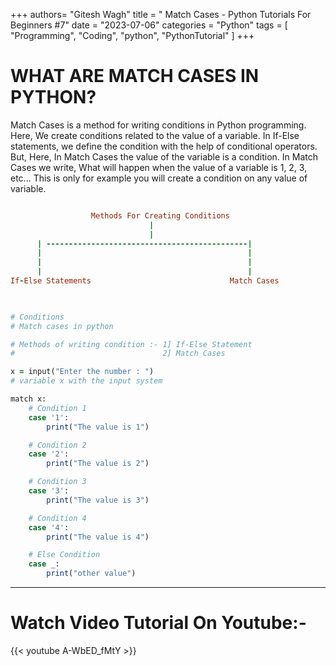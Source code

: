 +++
authors= "Gitesh Wagh"
title = " Match Cases - Python Tutorials For Beginners #7"
date = "2023-07-06"
categories = "Python"
tags = [
  "Programming", 
  "Coding",
  "python",
  "PythonTutorial"
]
+++


# WHAT ARE MATCH CASES IN PYTHON?
Match Cases is a method for writing conditions in Python programming. Here, We create conditions related to the value of a variable. In If-Else statements, we define the condition with the help of conditional operators. But, Here, In Match Cases the value of the variable is a condition. In Match Cases we write, What will happen when the value of a variable is 1,  2, 3, etc... This is only for example you will create a condition on any value of variable.

```ruby

                  Methods For Creating Conditions
                               |
                               |
      | ---------------------------------------------|
      |                                              |
      |                                              |
      |                                              |
If-Else Statements                               Match Cases
                    
```


```ruby

# Conditions
# Match cases in python

# Methods of writing condition :- 1] If-Else Statement
#                                 2] Match Cases 

x = input("Enter the number : ")
# variable x with the input system

match x:
    # Condition 1
    case '1':
        print("The value is 1")

    # Condition 2
    case '2':
        print("The value is 2")

    # Condition 3
    case '3':
        print("The value is 3")

    # Condition 4
    case '4':
        print("The value is 4")

    # Else Condition
    case _:
        print("other value")
```

*********************
# Watch Video Tutorial On Youtube:-
{{< youtube A-WbED_fMtY >}}

